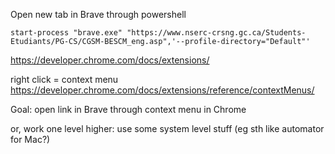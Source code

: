 
Open new tab in Brave through powershell
```
start-process "brave.exe" "https://www.nserc-crsng.gc.ca/Students-Etudiants/PG-CS/CGSM-BESCM_eng.asp",'--profile-directory="Default"'
```

https://developer.chrome.com/docs/extensions/

right click = context menu
https://developer.chrome.com/docs/extensions/reference/contextMenus/

Goal: open link in Brave through context menu in Chrome

or, work one level higher: use some system level stuff (eg sth like automator for Mac?)
